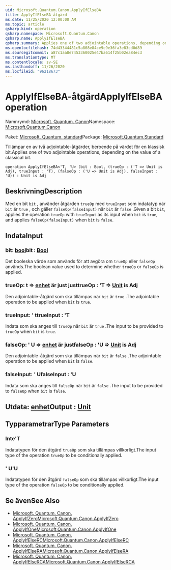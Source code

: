 ```yaml
---
uid: Microsoft.Quantum.Canon.ApplyIfElseBA
title: ApplyIfElseBA-åtgärd
ms.date: 11/25/2020 12:00:00 AM
ms.topic: article
qsharp.kind: operation
qsharp.namespace: Microsoft.Quantum.Canon
qsharp.name: ApplyIfElseBA
qsharp.summary: Applies one of two adjointable operations, depending on the value of a classical bit.
ms.openlocfilehash: 74d43344481c5a808e84ce9c9e36fa3e83cd0d89
ms.sourcegitcommit: a87c1aa8e7453360025e47ba614f25b02ea84ec3
ms.translationtype: MT
ms.contentlocale: sv-SE
ms.lasthandoff: 11/26/2020
ms.locfileid: "96218673"
---
```

# <a name="applyifelseba-operation"></a><span data-ttu-id="3273d-102">ApplyIfElseBA-åtgärd</span><span class="sxs-lookup"><span data-stu-id="3273d-102">ApplyIfElseBA operation</span></span>

<span data-ttu-id="3273d-103">Namnrymd: [Microsoft. Quantum. Canon](xref:Microsoft.Quantum.Canon)</span><span class="sxs-lookup"><span data-stu-id="3273d-103">Namespace: [Microsoft.Quantum.Canon](xref:Microsoft.Quantum.Canon)</span></span>

<span data-ttu-id="3273d-104">Paket: [Microsoft. Quantum. standard](https://nuget.org/packages/Microsoft.Quantum.Standard)</span><span class="sxs-lookup"><span data-stu-id="3273d-104">Package: [Microsoft.Quantum.Standard](https://nuget.org/packages/Microsoft.Quantum.Standard)</span></span>


<span data-ttu-id="3273d-105">Tillämpar en av två adjointable-åtgärder, beroende på värdet för en klassisk bit.</span><span class="sxs-lookup"><span data-stu-id="3273d-105">Applies one of two adjointable operations, depending on the value of a classical bit.</span></span>

```qsharp
operation ApplyIfElseBA<'T, 'U> (bit : Bool, (trueOp : ('T => Unit is Adj), trueInput : 'T), (falseOp : ('U => Unit is Adj), falseInput : 'U)) : Unit is Adj
```


## <a name="description"></a><span data-ttu-id="3273d-106">Beskrivning</span><span class="sxs-lookup"><span data-stu-id="3273d-106">Description</span></span>

<span data-ttu-id="3273d-107">Med en bit `bit` , använder åtgärden `trueOp` med `trueInput` som indatatyp när `bit` är `true` , och gäller `falseOp(falseInput)` när `bit` är `false` .</span><span class="sxs-lookup"><span data-stu-id="3273d-107">Given a bit `bit`, applies the operation `trueOp` with `trueInput` as its input when `bit` is `true`, and applies `falseOp(falseInput)` when `bit` is `false`.</span></span>

## <a name="input"></a><span data-ttu-id="3273d-108">Indata</span><span class="sxs-lookup"><span data-stu-id="3273d-108">Input</span></span>

### <a name="bit--bool"></a><span data-ttu-id="3273d-109">bit: [bool](xref:microsoft.quantum.lang-ref.bool)</span><span class="sxs-lookup"><span data-stu-id="3273d-109">bit : [Bool](xref:microsoft.quantum.lang-ref.bool)</span></span>

<span data-ttu-id="3273d-110">Det booleska värde som används för att avgöra om `trueOp` eller `falseOp` används.</span><span class="sxs-lookup"><span data-stu-id="3273d-110">The boolean value used to determine whether `trueOp` or `falseOp` is applied.</span></span>


### <a name="trueop--t--unit--is-adj"></a><span data-ttu-id="3273d-111">trueOp: t => [enhet](xref:microsoft.quantum.lang-ref.unit)  är just just</span><span class="sxs-lookup"><span data-stu-id="3273d-111">trueOp : 'T => [Unit](xref:microsoft.quantum.lang-ref.unit)  is Adj</span></span>

<span data-ttu-id="3273d-112">Den adjointable-åtgärd som ska tillämpas när `bit` är `true` .</span><span class="sxs-lookup"><span data-stu-id="3273d-112">The adjointable operation to be applied when `bit` is `true`.</span></span>


### <a name="trueinput--t"></a><span data-ttu-id="3273d-113">trueInput: ' t</span><span class="sxs-lookup"><span data-stu-id="3273d-113">trueInput : 'T</span></span>

<span data-ttu-id="3273d-114">Indata som ska anges till `trueOp` när `bit` är `true` .</span><span class="sxs-lookup"><span data-stu-id="3273d-114">The input to be provided to `trueOp` when `bit` is `true`.</span></span>


### <a name="falseop--u--unit--is-adj"></a><span data-ttu-id="3273d-115">falseOp: ' U => [enhet](xref:microsoft.quantum.lang-ref.unit)  är just</span><span class="sxs-lookup"><span data-stu-id="3273d-115">falseOp : 'U => [Unit](xref:microsoft.quantum.lang-ref.unit)  is Adj</span></span>

<span data-ttu-id="3273d-116">Den adjointable-åtgärd som ska tillämpas när `bit` är `false` .</span><span class="sxs-lookup"><span data-stu-id="3273d-116">The adjointable operation to be applied when `bit` is `false`.</span></span>


### <a name="falseinput--u"></a><span data-ttu-id="3273d-117">falseInput: ' U</span><span class="sxs-lookup"><span data-stu-id="3273d-117">falseInput : 'U</span></span>

<span data-ttu-id="3273d-118">Indata som ska anges till `falseOp` när `bit` är `false` .</span><span class="sxs-lookup"><span data-stu-id="3273d-118">The input to be provided to `falseOp` when `bit` is `false`.</span></span>



## <a name="output--unit"></a><span data-ttu-id="3273d-119">Utdata: [enhet](xref:microsoft.quantum.lang-ref.unit)</span><span class="sxs-lookup"><span data-stu-id="3273d-119">Output : [Unit](xref:microsoft.quantum.lang-ref.unit)</span></span>



## <a name="type-parameters"></a><span data-ttu-id="3273d-120">Typparametrar</span><span class="sxs-lookup"><span data-stu-id="3273d-120">Type Parameters</span></span>

### <a name="t"></a><span data-ttu-id="3273d-121">Inte</span><span class="sxs-lookup"><span data-stu-id="3273d-121">'T</span></span>

<span data-ttu-id="3273d-122">Indatatypen för den åtgärd `trueOp` som ska tillämpas villkorligt.</span><span class="sxs-lookup"><span data-stu-id="3273d-122">The input type of the operation `trueOp` to be conditionally applied.</span></span>
### <a name="u"></a><span data-ttu-id="3273d-123">' U</span><span class="sxs-lookup"><span data-stu-id="3273d-123">'U</span></span>

<span data-ttu-id="3273d-124">Indatatypen för den åtgärd `falseOp` som ska tillämpas villkorligt.</span><span class="sxs-lookup"><span data-stu-id="3273d-124">The input type of the operation `falseOp` to be conditionally applied.</span></span>

## <a name="see-also"></a><span data-ttu-id="3273d-125">Se även</span><span class="sxs-lookup"><span data-stu-id="3273d-125">See Also</span></span>

- [<span data-ttu-id="3273d-126">Microsoft. Quantum. Canon. ApplyIfZero</span><span class="sxs-lookup"><span data-stu-id="3273d-126">Microsoft.Quantum.Canon.ApplyIfZero</span></span>](xref:Microsoft.Quantum.Canon.ApplyIfZero)
- [<span data-ttu-id="3273d-127">Microsoft. Quantum. Canon. ApplyIfOne</span><span class="sxs-lookup"><span data-stu-id="3273d-127">Microsoft.Quantum.Canon.ApplyIfOne</span></span>](xref:Microsoft.Quantum.Canon.ApplyIfOne)
- [<span data-ttu-id="3273d-128">Microsoft. Quantum. Canon. ApplyIfElseRC</span><span class="sxs-lookup"><span data-stu-id="3273d-128">Microsoft.Quantum.Canon.ApplyIfElseRC</span></span>](xref:Microsoft.Quantum.Canon.ApplyIfElseRC)
- [<span data-ttu-id="3273d-129">Microsoft. Quantum. Canon. ApplyIfElseRA</span><span class="sxs-lookup"><span data-stu-id="3273d-129">Microsoft.Quantum.Canon.ApplyIfElseRA</span></span>](xref:Microsoft.Quantum.Canon.ApplyIfElseRA)
- [<span data-ttu-id="3273d-130">Microsoft. Quantum. Canon. ApplyIfElseRCA</span><span class="sxs-lookup"><span data-stu-id="3273d-130">Microsoft.Quantum.Canon.ApplyIfElseRCA</span></span>](xref:Microsoft.Quantum.Canon.ApplyIfElseRCA)